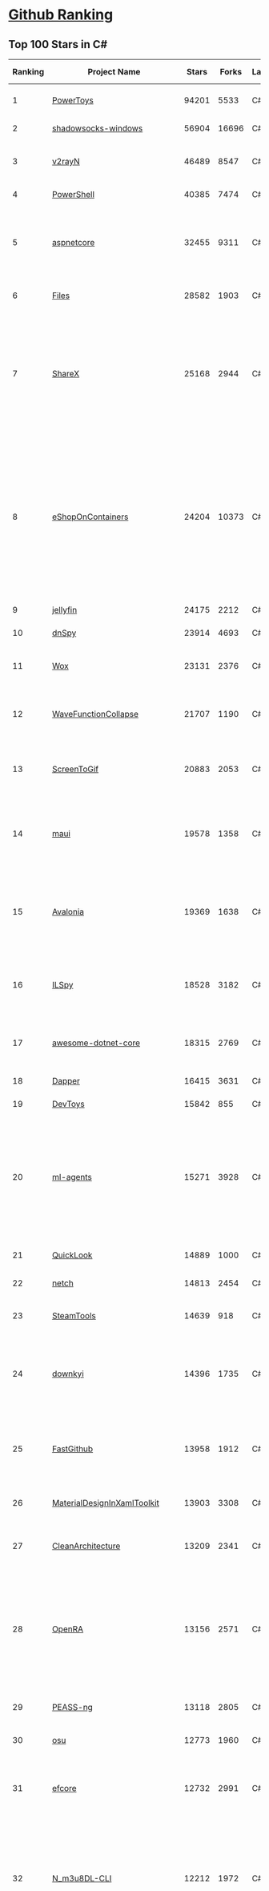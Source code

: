 [Github Ranking](../README.md)
==========

## Top 100 Stars in C\#

| Ranking | Project Name | Stars | Forks | Language | Open Issues | Description | Last Commit |
| ------- | ------------ | ----- | ----- | -------- | ----------- | ----------- | ----------- |
| 1 | [PowerToys](https://github.com/microsoft/PowerToys) | 94201 | 5533 | C# | 5106 | Windows system utilities to maximize productivity | 2023-08-26T14:07:21Z |
| 2 | [shadowsocks-windows](https://github.com/shadowsocks/shadowsocks-windows) | 56904 | 16696 | C# | 142 | A C# port of shadowsocks | 2023-07-27T11:23:26Z |
| 3 | [v2rayN](https://github.com/2dust/v2rayN) | 46489 | 8547 | C# | 160 | A GUI client for Windows, support Xray core and v2fly core and others | 2023-08-04T10:37:01Z |
| 4 | [PowerShell](https://github.com/PowerShell/PowerShell) | 40385 | 7474 | C# | 3403 | PowerShell for every system! | 2023-08-26T12:48:18Z |
| 5 | [aspnetcore](https://github.com/dotnet/aspnetcore) | 32455 | 9311 | C# | 2773 | ASP.NET Core is a cross-platform .NET framework for building modern cloud-based web applications on Windows, Mac, or Linux. | 2023-08-27T02:38:25Z |
| 6 | [Files](https://github.com/files-community/Files) | 28582 | 1903 | C# | 429 | Building the best file manager experience for Windows | 2023-08-27T02:33:19Z |
| 7 | [ShareX](https://github.com/ShareX/ShareX) | 25168 | 2944 | C# | 538 | ShareX is a free and open source program that lets you capture or record any area of your screen and share it with a single press of a key. It also allows uploading images, text or other types of files to many supported destinations you can choose from. | 2023-08-24T01:32:13Z |
| 8 | [eShopOnContainers](https://github.com/dotnet-architecture/eShopOnContainers) | 24204 | 10373 | C# | 36 | Cross-platform .NET sample microservices and container based application that runs on Linux Windows and macOS. Powered by .NET 7, Docker Containers and Azure Kubernetes Services. Supports Visual Studio, VS for Mac and CLI based environments with Docker CLI, dotnet CLI, VS Code or any other code editor. | 2023-08-24T16:58:14Z |
| 9 | [jellyfin](https://github.com/jellyfin/jellyfin) | 24175 | 2212 | C# | 713 | The Free Software Media System | 2023-08-26T18:46:32Z |
| 10 | [dnSpy](https://github.com/dnSpy/dnSpy) | 23914 | 4693 | C# | 0 | .NET debugger and assembly editor | 2020-12-20T23:55:15Z |
| 11 | [Wox](https://github.com/Wox-launcher/Wox) | 23131 | 2376 | C# | 1026 | Launcher for Windows, an alternative to Alfred and Launchy. | 2023-06-19T22:56:44Z |
| 12 | [WaveFunctionCollapse](https://github.com/mxgmn/WaveFunctionCollapse) | 21707 | 1190 | C# | 3 | Bitmap & tilemap generation from a single example with the help of ideas from quantum mechanics | 2023-07-23T19:48:10Z |
| 13 | [ScreenToGif](https://github.com/NickeManarin/ScreenToGif) | 20883 | 2053 | C# | 222 | 🎬 ScreenToGif allows you to record a selected area of your screen, edit and save it as a gif or video. | 2023-08-06T14:33:35Z |
| 14 | [maui](https://github.com/dotnet/maui) | 19578 | 1358 | C# | 2456 | .NET MAUI is the .NET Multi-platform App UI, a framework for building native device applications spanning mobile, tablet, and desktop. | 2023-08-27T01:10:30Z |
| 15 | [Avalonia](https://github.com/AvaloniaUI/Avalonia) | 19369 | 1638 | C# | 1252 | Develop Desktop, Embedded, Mobile and WebAssembly apps with C# and XAML. The most popular .NET Foundation community project. | 2023-08-26T12:51:21Z |
| 16 | [ILSpy](https://github.com/icsharpcode/ILSpy) | 18528 | 3182 | C# | 193 | .NET Decompiler with support for PDB generation, ReadyToRun, Metadata (&more) - cross-platform! | 2023-08-26T15:05:17Z |
| 17 | [awesome-dotnet-core](https://github.com/thangchung/awesome-dotnet-core) | 18315 | 2769 | C# | 19 | :honeybee: A collection of awesome .NET core libraries, tools, frameworks and software | 2023-08-23T06:23:41Z |
| 18 | [Dapper](https://github.com/DapperLib/Dapper) | 16415 | 3631 | C# | 382 | Dapper - a simple object mapper for .Net | 2023-08-24T12:12:33Z |
| 19 | [DevToys](https://github.com/veler/DevToys) | 15842 | 855 | C# | 179 | A Swiss Army knife for developers. | 2023-08-26T17:04:52Z |
| 20 | [ml-agents](https://github.com/Unity-Technologies/ml-agents) | 15271 | 3928 | C# | 158 | The Unity Machine Learning Agents Toolkit (ML-Agents) is an open-source project that enables games and simulations to serve as environments for training intelligent agents using deep reinforcement learning and imitation learning. | 2023-08-22T21:53:42Z |
| 21 | [QuickLook](https://github.com/QL-Win/QuickLook) | 14889 | 1000 | C# | 393 | Bring macOS “Quick Look” feature to Windows | 2023-08-15T18:10:48Z |
| 22 | [netch](https://github.com/netchx/netch) | 14813 | 2454 | C# | 4 | A simple proxy client | 2023-08-23T08:14:30Z |
| 23 | [SteamTools](https://github.com/BeyondDimension/SteamTools) | 14639 | 918 | C# | 550 | 🛠「Watt Toolkit」是一个开源跨平台的多功能 Steam 工具箱。 | 2023-08-27T02:45:32Z |
| 24 | [downkyi](https://github.com/leiurayer/downkyi) | 14396 | 1735 | C# | 421 | 哔哩下载姬downkyi，哔哩哔哩网站视频下载工具，支持批量下载，支持8K、HDR、杜比视界，提供工具箱（音视频提取、去水印等）。 | 2023-08-20T04:29:25Z |
| 25 | [FastGithub](https://github.com/dotnetcore/FastGithub) | 13958 | 1912 | C# | 138 | github加速神器，解决github打不开、用户头像无法加载、releases无法上传下载、git-clone、git-pull、git-push失败等问题 | 2023-08-12T11:26:36Z |
| 26 | [MaterialDesignInXamlToolkit](https://github.com/MaterialDesignInXAML/MaterialDesignInXamlToolkit) | 13903 | 3308 | C# | 156 | Google's Material Design in XAML & WPF, for C# & VB.Net.  | 2023-08-21T01:04:40Z |
| 27 | [CleanArchitecture](https://github.com/ardalis/CleanArchitecture) | 13209 | 2341 | C# | 22 | Clean Architecture Solution Template: A starting point for Clean Architecture with ASP.NET Core | 2023-08-15T15:25:40Z |
| 28 | [OpenRA](https://github.com/OpenRA/OpenRA) | 13156 | 2571 | C# | 1439 | Open Source real-time strategy game engine for early Westwood games such as Command & Conquer: Red Alert written in C# using SDL and OpenGL. Runs on Windows, Linux, *BSD and Mac OS X. | 2023-08-26T17:43:50Z |
| 29 | [PEASS-ng](https://github.com/carlospolop/PEASS-ng) | 13118 | 2805 | C# | 13 | PEASS - Privilege Escalation Awesome Scripts SUITE (with colors) | 2023-08-24T19:17:31Z |
| 30 | [osu](https://github.com/ppy/osu) | 12773 | 1960 | C# | 1028 | rhythm is just a *click* away! | 2023-08-26T23:01:04Z |
| 31 | [efcore](https://github.com/dotnet/efcore) | 12732 | 2991 | C# | 1914 | EF Core is a modern object-database mapper for .NET. It supports LINQ queries, change tracking, updates, and schema migrations. | 2023-08-27T02:38:17Z |
| 32 | [N_m3u8DL-CLI](https://github.com/nilaoda/N_m3u8DL-CLI) | 12212 | 1972 | C# | 233 | [.NET] m3u8 downloader 开源的命令行m3u8/HLS/dash下载器，支持普通AES-128-CBC解密，多线程，自定义请求头等. 支持简体中文,繁体中文和英文. English Supported. | 2023-06-03T09:30:55Z |
| 33 | [Polly](https://github.com/App-vNext/Polly) | 12188 | 1075 | C# | 30 | Polly is a .NET resilience and transient-fault-handling library that allows developers to express policies such as Retry, Circuit Breaker, Timeout, Bulkhead Isolation, and Fallback in a fluent and thread-safe manner. From version 6.0.1, Polly targets .NET Standard 1.1 and 2.0+. | 2023-08-27T02:18:04Z |
| 34 | [CMWTAT_Digital_Edition](https://github.com/TGSAN/CMWTAT_Digital_Edition) | 12014 | 1674 | C# | 22 | CloudMoe Windows 10/11 Activation Toolkit get digital license, the best open source Win 10/11 activator in GitHub. GitHub 上最棒的开源 Win10/Win11 数字权利（数字许可证）激活工具！ | 2023-02-06T22:24:51Z |
| 35 | [AspNetCore.Docs](https://github.com/dotnet/AspNetCore.Docs) | 11858 | 25565 | C# | 432 | Documentation for ASP.NET Core | 2023-08-26T02:58:37Z |
| 36 | [semantic-kernel](https://github.com/microsoft/semantic-kernel) | 11787 | 1707 | C# | 338 | Integrate cutting-edge LLM technology quickly and easily into your apps | 2023-08-26T12:17:35Z |
| 37 | [lively](https://github.com/rocksdanister/lively) | 11771 | 921 | C# | 272 | Free and open-source software that allows users to set animated desktop wallpapers and screensavers powered by WinUI 3. | 2023-08-22T16:21:39Z |
| 38 | [AssetStudio](https://github.com/Perfare/AssetStudio) | 11376 | 2235 | C# | 177 | AssetStudio is a tool for exploring, extracting and exporting assets and assetbundles. | 2022-12-08T15:37:37Z |
| 39 | [aspnetboilerplate](https://github.com/aspnetboilerplate/aspnetboilerplate) | 11221 | 3733 | C# | 214 | ASP.NET Boilerplate - Web Application Framework | 2023-08-17T15:28:39Z |
| 40 | [UnityCsReference](https://github.com/Unity-Technologies/UnityCsReference) | 10746 | 2388 | C# | 0 | Unity C# reference source code. | 2023-08-24T01:07:03Z |
| 41 | [mono](https://github.com/mono/mono) | 10534 | 3812 | C# | 2142 | Mono open source ECMA CLI, C# and .NET implementation. | 2023-08-25T19:34:21Z |
| 42 | [Newtonsoft.Json](https://github.com/JamesNK/Newtonsoft.Json) | 10187 | 3208 | C# | 650 | Json.NET is a popular high-performance JSON framework for .NET | 2023-08-27T00:11:43Z |
| 43 | [basic-computer-games](https://github.com/coding-horror/basic-computer-games) | 10184 | 1282 | C# | 15 | An updated version of the classic "Basic Computer Games" book, with well-written examples in a variety of common MEMORY SAFE, SCRIPTING programming languages. See https://coding-horror.github.io/basic-computer-games/ | 2023-08-22T20:08:56Z |
| 44 | [MediatR](https://github.com/jbogard/MediatR) | 9849 | 1083 | C# | 13 | Simple, unambitious mediator implementation in .NET | 2023-08-12T10:24:48Z |
| 45 | [ArchiSteamFarm](https://github.com/JustArchiNET/ArchiSteamFarm) | 9738 | 1027 | C# | 4 | C# application with primary purpose of farming Steam cards from multiple accounts simultaneously. | 2023-08-26T04:44:26Z |
| 46 | [Jackett](https://github.com/Jackett/Jackett) | 9642 | 1105 | C# | 186 | API Support for your favorite torrent trackers | 2023-08-26T21:09:16Z |
| 47 | [AutoMapper](https://github.com/AutoMapper/AutoMapper) | 9495 | 1727 | C# | 0 | A convention-based object-object mapper in .NET.  | 2023-08-25T14:22:29Z |
| 48 | [CefSharp](https://github.com/cefsharp/CefSharp) | 9399 | 2892 | C# | 43 | .NET (WPF and Windows Forms) bindings for the Chromium Embedded Framework | 2023-08-26T06:35:24Z |
| 49 | [BenchmarkDotNet](https://github.com/dotnet/BenchmarkDotNet) | 9318 | 902 | C# | 161 | Powerful .NET library for benchmarking | 2023-08-25T09:16:07Z |
| 50 | [choco](https://github.com/chocolatey/choco) | 9313 | 885 | C# | 740 | Chocolatey - the package manager for Windows | 2023-08-13T20:45:16Z |
| 51 | [CefSharp](https://github.com/cefsharp/CefSharp) | 9399 | 2892 | C# | 43 | .NET (WPF and Windows Forms) bindings for the Chromium Embedded Framework | 2023-08-26T06:35:24Z |
| 52 | [BenchmarkDotNet](https://github.com/dotnet/BenchmarkDotNet) | 9318 | 902 | C# | 161 | Powerful .NET library for benchmarking | 2023-08-25T09:16:07Z |
| 53 | [choco](https://github.com/chocolatey/choco) | 9313 | 885 | C# | 740 | Chocolatey - the package manager for Windows | 2023-08-13T20:45:16Z |
| 54 | [RestSharp](https://github.com/restsharp/RestSharp) | 9206 | 2312 | C# | 19 | Simple REST and HTTP API Client for .NET | 2023-08-23T22:41:02Z |
| 55 | [duplicati](https://github.com/duplicati/duplicati) | 9175 | 836 | C# | 907 | Store securely encrypted backups in the cloud! | 2023-08-25T20:57:19Z |
| 56 | [eShopOnWeb](https://github.com/dotnet-architecture/eShopOnWeb) | 9134 | 4712 | C# | 6 | Sample ASP.NET Core 7.0 reference application, powered by Microsoft, demonstrating a layered application architecture with monolithic deployment model. Download the eBook PDF from docs folder. | 2023-08-25T14:28:58Z |
| 57 | [IdentityServer4](https://github.com/IdentityServer/IdentityServer4) | 9111 | 3923 | C# | 0 | OpenID Connect and OAuth 2.0 Framework for ASP.NET Core | 2022-12-13T07:48:19Z |
| 58 | [Sonarr](https://github.com/Sonarr/Sonarr) | 9006 | 1139 | C# | 95 | Smart PVR for newsgroup and bittorrent users. | 2023-08-26T01:29:54Z |
| 59 | [FluentTerminal](https://github.com/felixse/FluentTerminal) | 8975 | 450 | C# | 247 | A Terminal Emulator based on UWP and web technologies. | 2023-03-22T20:02:30Z |
| 60 | [SignalR](https://github.com/SignalR/SignalR) | 8953 | 2295 | C# | 30 | Incredibly simple real-time web for .NET | 2023-08-02T22:28:40Z |
| 61 | [Captura](https://github.com/MathewSachin/Captura) | 8763 | 1683 | C# | 109 | Capture Screen, Audio, Cursor, Mouse Clicks and Keystrokes | 2023-04-09T14:52:52Z |
| 62 | [machinelearning](https://github.com/dotnet/machinelearning) | 8538 | 1837 | C# | 819 | ML.NET is an open source and cross-platform machine learning framework for .NET. | 2023-08-26T21:43:45Z |
| 63 | [Hangfire](https://github.com/HangfireIO/Hangfire) | 8479 | 1618 | C# | 766 | An easy way to perform background job processing in .NET and .NET Core applications. No Windows Service or separate process required | 2023-08-25T07:44:58Z |
| 64 | [Terminal.Gui](https://github.com/gui-cs/Terminal.Gui) | 8477 | 627 | C# | 138 | Cross Platform Terminal UI toolkit for .NET | 2023-08-24T23:13:34Z |
| 65 | [nopCommerce](https://github.com/nopSolutions/nopCommerce) | 8369 | 4817 | C# | 65 | ASP.NET Core eCommerce software. nopCommerce is a free and open-source shopping cart. | 2023-08-26T00:03:04Z |
| 66 | [Bili.Uwp](https://github.com/Richasy/Bili.Uwp) | 8216 | 515 | C# | 182 | 适用于新系统UI的哔哩 | 2023-08-06T09:16:15Z |
| 67 | [Radarr](https://github.com/Radarr/Radarr) | 7945 | 850 | C# | 337 | A fork of Sonarr to work with movies à la Couchpotato. | 2023-08-26T17:42:04Z |
| 68 | [practical-aspnetcore](https://github.com/dodyg/practical-aspnetcore) | 7910 | 1048 | C# | 169 | Practical samples of ASP.NET Core 2.1, 2.2, 3.1, 5.0, 6.0, 7.0 and 8.0 preview 7 projects you can use. Readme contains explanations on all projects. | 2023-08-23T14:05:41Z |
| 69 | [Humanizer](https://github.com/Humanizr/Humanizer) | 7901 | 911 | C# | 212 | Humanizer meets all your .NET needs for manipulating and displaying strings, enums, dates, times, timespans, numbers and quantities | 2023-08-07T13:11:48Z |
| 70 | [uno](https://github.com/unoplatform/uno) | 7872 | 654 | C# | 1310 | Build Mobile, Desktop and WebAssembly apps with C# and XAML. Today. Open source and professionally supported. | 2023-08-26T22:29:49Z |
| 71 | [Notepads](https://github.com/0x7c13/Notepads) | 7806 | 441 | C# | 295 | A modern, lightweight text editor with a minimalist design. | 2023-08-15T10:12:05Z |
| 72 | [mRemoteNG](https://github.com/mRemoteNG/mRemoteNG) | 7788 | 1378 | C# | 781 | mRemoteNG is the next generation of mRemote, open source, tabbed, multi-protocol, remote connections manager. | 2023-08-15T08:50:48Z |
| 73 | [Lean](https://github.com/QuantConnect/Lean) | 7784 | 2924 | C# | 196 | Lean Algorithmic Trading Engine by QuantConnect (Python, C#) | 2023-08-25T20:48:42Z |
| 74 | [EarTrumpet](https://github.com/File-New-Project/EarTrumpet) | 7760 | 482 | C# | 45 | EarTrumpet - Volume Control for Windows | 2023-08-24T20:44:54Z |
| 75 | [LiteDB](https://github.com/mbdavid/LiteDB) | 7707 | 1162 | C# | 597 | LiteDB - A .NET NoSQL Document Store in a single data file | 2023-08-11T13:34:26Z |
| 76 | [PDFPatcher](https://github.com/wmjordan/PDFPatcher) | 7691 | 1164 | C# | 51 | PDF补丁丁——PDF工具箱，可以编辑书签、剪裁旋转页面、解除限制、提取或合并文档，探查文档结构，提取图片、转成图片等等 | 2023-07-19T09:09:33Z |
| 77 | [optimizer](https://github.com/hellzerg/optimizer) | 7645 | 609 | C# | 2 | The finest Windows Optimizer | 2023-08-26T16:11:23Z |
| 78 | [ReactiveUI](https://github.com/reactiveui/ReactiveUI) | 7621 | 1131 | C# | 73 | An advanced, composable, functional reactive model-view-viewmodel framework for all .NET platforms that is inspired by functional reactive programming. ReactiveUI allows you to  abstract mutable state away from your user interfaces, express the idea around a feature in one readable place and improve the testability of your application. | 2023-08-14T23:30:42Z |
| 79 | [Bogus](https://github.com/bchavez/Bogus) | 7548 | 443 | C# | 38 | :card_index: A simple fake data generator for C#, F#, and VB.NET. Based on and ported from the famed faker.js. | 2023-08-17T13:58:42Z |
| 80 | [ailab](https://github.com/microsoft/ailab) | 7482 | 1385 | C# | 28 | Experience, Learn and Code the latest breakthrough innovations with Microsoft AI | 2023-07-07T21:33:45Z |
| 81 | [blockchain](https://github.com/dvf/blockchain) | 7478 | 2721 | C# | 70 | A simple Blockchain in Python | 2023-01-04T17:21:04Z |
| 82 | [ET](https://github.com/egametang/ET) | 7453 | 2725 | C# | 58 | Unity3D Client And C# Server Framework | 2023-08-25T09:37:24Z |
| 83 | [refit](https://github.com/reactiveui/refit) | 7433 | 700 | C# | 161 | The automatic type-safe REST library for .NET Core, Xamarin and .NET. Heavily inspired by Square's Retrofit library, Refit turns your REST API into a live interface. | 2023-08-21T01:02:08Z |
| 84 | [Bulk-Crap-Uninstaller](https://github.com/Klocman/Bulk-Crap-Uninstaller) | 7422 | 416 | C# | 53 | Remove large amounts of unwanted applications quickly. | 2023-07-21T09:54:26Z |
| 85 | [spectre.console](https://github.com/spectreconsole/spectre.console) | 7406 | 371 | C# | 153 | A .NET library that makes it easier to create beautiful console applications. | 2023-08-26T23:01:10Z |
| 86 | [QuestPDF](https://github.com/QuestPDF/QuestPDF) | 7129 | 401 | C# | 152 | QuestPDF is a modern open-source .NET library for PDF document generation. Offering comprehensive layout engine powered by concise and discoverable C# Fluent API. Easily generate PDF reports, invoices, exports, etc. | 2023-08-26T22:49:44Z |
| 87 | [gitextensions](https://github.com/gitextensions/gitextensions) | 7086 | 2063 | C# | 630 | Git Extensions is a standalone UI tool for managing git repositories. It also integrates with Windows Explorer and Microsoft Visual Studio (2015/2017/2019). | 2023-08-25T20:00:43Z |
| 88 | [jynew](https://github.com/jynew/jynew) | 7035 | 1587 | C# | 34 | JinYongLegend-like RPG Game Framework with full Modding support | 2023-08-17T13:05:23Z |
| 89 | [Electron.NET](https://github.com/ElectronNET/Electron.NET) | 6892 | 706 | C# | 52 | :electron: Build cross platform desktop apps with ASP.NET Core (Razor Pages, MVC, Blazor). | 2023-08-25T01:11:37Z |
| 90 | [reverse-proxy](https://github.com/microsoft/reverse-proxy) | 6846 | 683 | C# | 139 | A toolkit for developing high-performance HTTP reverse proxy applications. | 2023-08-22T15:00:08Z |
| 91 | [Dependencies](https://github.com/lucasg/Dependencies) | 6840 | 593 | C# | 86 | A rewrite of the old legacy software "depends.exe" in C# for Windows devs to troubleshoot dll load dependencies issues. | 2023-05-05T16:57:27Z |
| 92 | [Playnite](https://github.com/JosefNemec/Playnite) | 6743 | 418 | C# | 609 | Video game library manager with support for wide range of 3rd party libraries and game emulation support, providing one unified interface for your games. | 2023-07-10T03:09:59Z |
| 93 | [OrchardCore](https://github.com/OrchardCMS/OrchardCore) | 6727 | 2203 | C# | 1251 | Orchard Core is an open-source modular and multi-tenant application framework built with ASP.NET Core, and a content management system (CMS) built on top of that framework. | 2023-08-27T02:35:19Z |
| 94 | [AspNetCoreDiagnosticScenarios](https://github.com/davidfowl/AspNetCoreDiagnosticScenarios) | 6714 | 648 | C# | 23 | This repository has examples of broken patterns in ASP.NET Core applications | 2023-07-25T06:13:55Z |
| 95 | [ImageSharp](https://github.com/SixLabors/ImageSharp) | 6705 | 813 | C# | 47 | :camera: A modern, cross-platform, 2D Graphics library for .NET | 2023-08-25T02:04:14Z |
| 96 | [EverythingToolbar](https://github.com/srwi/EverythingToolbar) | 6646 | 325 | C# | 40 | Everything integration for the Windows taskbar. | 2023-08-24T20:10:38Z |
| 97 | [UniRx](https://github.com/neuecc/UniRx) | 6632 | 853 | C# | 190 | Reactive Extensions for Unity | 2023-03-25T02:05:13Z |
| 98 | [ShadowsocksR-Windows](https://github.com/HMBSbige/ShadowsocksR-Windows) | 6629 | 1125 | C# | 0 | Ship of Theseus | 2023-08-22T21:19:03Z |
| 99 | [Entitas](https://github.com/sschmid/Entitas) | 6481 | 1081 | C# | 89 | Entitas is a super fast Entity Component System (ECS) Framework specifically made for C# and Unity | 2023-07-28T22:15:07Z |
| 100 | [wpf](https://github.com/dotnet/wpf) | 6448 | 1091 | C# | 930 | WPF is a .NET Core UI framework for building Windows desktop applications. | 2023-08-27T02:45:18Z |

